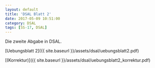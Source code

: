 ```yaml
---
layout: default
title: 'DSAL Blatt 2'
date: 2017-05-09 10:51:00
category: DSAL
tags: [SS-17, DSAL]
---
```


Die zweite Abgabe in DSAL.

[Uebungsblatt 2]({{ site.baseurl }}/assets/dsal/uebungsblatt2.pdf)

[(Korrektur)]({{ site.baseurl }}/assets/dsal/uebungsblatt2_korrektur.pdf)
